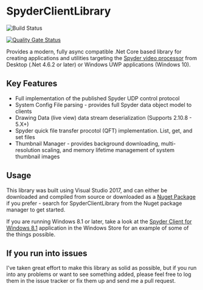 # SpyderClientLibrary

![Build Status](https://ci.appveyor.com/api/projects/status/5xhce5xxfpphcsv8/branch/master?svg=true)

[![Quality Gate Status](https://sonarcloud.io/api/project_badges/measure?project=dsmithson_SpyderClientLibrary&metric=alert_status)](https://sonarcloud.io/dashboard?id=dsmithson_SpyderClientLibrary)

Provides a modern, fully async compatible .Net Core based library for creating applications and utilities targeting the 
[Spyder video processor](http://www.vistasystems.net/video-processors-and-matrix-switchers/video-processors/pages/default.aspx) 
from Desktop (.Net 4.6.2 or later) or Windows UWP applications (Windows 10).

Key Features
-------------
* Full implementation of the published Spyder UDP control protocol
* System Config File parsing - provides full Spyder data object model to clients
* Drawing Data (live view) data stream deserialization (Supports 2.10.8 - 5.X+)
* Spyder quick file transfer procotol (QFT) implementation. List, get, and set files
* Thumbnail Manager - provides background downloading, multi-resolution scaling, and memory lifetime management of system thumbnail images

Usage
-----

This library was built using Visual Studio 2017, and can either be downloaded and compiled from source or downloaded as a
[Nuget Package](https://www.nuget.org/packages/SpyderClientLibrary/) if you prefer - search for SpyderClientLibrary from 
the Nuget package manager to get started.

If you are running Windows 8.1 or later, take a look at the [Spyder Client for Windows 8.1](http://apps.microsoft.com/webpdp/app/6ae527ae-9f38-4f42-aea8-369c1e45ced9)
application in the Windows Store for an example of some of the things possible. 


If you run into issues
----------------------
I've taken great effort to make this library as solid as possible, but if you run into any problems or want to see something added, 
please feel free to log them in the issue tracker or fix them up and send me a pull request.  

